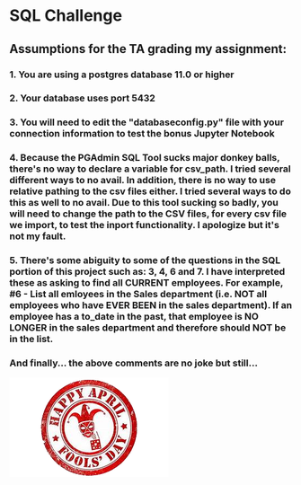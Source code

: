 # SQL Challenge
    
## Assumptions for the TA grading my assignment:

### 1. You are using a postgres database 11.0 or higher
### 2. Your database uses port 5432
### 3. You will need to edit the "databaseconfig.py" file with your connection information to test the bonus Jupyter Notebook
### 4. Because the PGAdmin SQL Tool sucks major donkey balls, there's no way to declare a variable for csv_path.  I tried several different ways to no avail.  In addition, there is no way to use relative pathing to the csv files either.  I tried several ways to do this as well to no avail. Due to this tool sucking so badly, you will need to change the path to the CSV files, for every csv file we import, to test the inport functionality.  I apologize but it's not my fault.
### 5. There's some abiguity to some of the questions in the SQL portion of this project such as: 3, 4, 6 and 7. I have interpreted these as asking to find all CURRENT employees. For example, #6 - List all emloyees in the Sales department (i.e. NOT all employees who have EVER BEEN in the sales department).  If an employee has a to_date in the past, that employee is NO LONGER in the sales department and therefore should NOT be in the list.


### And finally... the above comments are no joke but still...


<img src="EmployeeSQL/AprilFools.png" alt="April Fools!" style="border: none;" />
